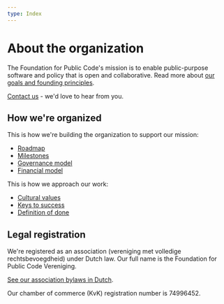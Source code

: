 ```yaml
---
type: Index
---
```


# About the organization

The Foundation for Public Code's mission is to enable public-purpose software and policy that is open and collaborative. Read more about [our goals and founding principles](mission.md).

[Contact us](contact-us.md) - we'd love to hear from you.

## How we're organized

This is how we're building the organization to support our mission:

* [Roadmap](roadmap.md)
* [Milestones](milestones.md)
* [Governance model](governance-model.md)
* [Financial model](financial-model.md)

This is how we approach our work:

* [Cultural values](cultural-values.md)
* [Keys to success](keys-to-success.md)
* [Definition of done](definition-of-done.md)

## Legal registration

We're registered as an association (vereniging met volledige rechtsbevoegdheid) under Dutch law. Our full name is the Foundation for Public Code Vereniging. 

[See our association bylaws in Dutch](association-bylaws-Dutch.md).

Our chamber of commerce (KvK) registration number is 74996452.

